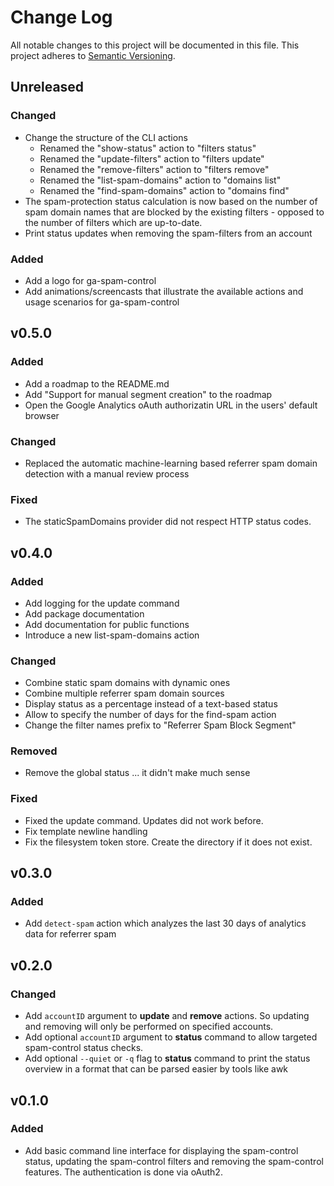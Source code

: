 # Change Log

All notable changes to this project will be documented in this file.
This project adheres to [Semantic Versioning](http://semver.org/).

## Unreleased

### Changed
- Change the structure of the CLI actions
  - Renamed the "show-status" action to "filters status"
  - Renamed the "update-filters" action to "filters update"
  - Renamed the "remove-filters" action to "filters remove"
  - Renamed the "list-spam-domains" action to "domains list"
  - Renamed the "find-spam-domains" action to "domains find"
- The spam-protection status calculation is now based on the number of spam domain names that are blocked by the existing filters - opposed to the number of filters which are up-to-date.
- Print status updates when removing the spam-filters from an account

### Added
- Add a logo for ga-spam-control
- Add animations/screencasts that illustrate the available actions and usage scenarios for ga-spam-control

## v0.5.0

### Added
- Add a roadmap to the README.md
- Add "Support for manual segment creation" to the roadmap
- Open the Google Analytics oAuth authorizatin URL in the users' default browser

### Changed
- Replaced the automatic machine-learning based referrer spam domain detection with a manual review process

### Fixed
- The staticSpamDomains provider did not respect HTTP status codes.

## v0.4.0

### Added
- Add logging for the update command
- Add package documentation
- Add documentation for public functions
- Introduce a new list-spam-domains action

### Changed
- Combine static spam domains with dynamic ones
- Combine multiple referrer spam domain sources
- Display status as a percentage instead of a text-based status
- Allow to specify the number of days for the find-spam action
- Change the filter names prefix to "Referrer Spam Block Segment"

### Removed
- Remove the global status ... it didn't make much sense

### Fixed
- Fixed the update command. Updates did not work before.
- Fix template newline handling
- Fix the filesystem token store. Create the directory if it does not exist.

## v0.3.0

### Added

- Add `detect-spam` action which analyzes the last 30 days of analytics data for referrer spam

## v0.2.0

### Changed

- Add `accountID` argument to **update** and **remove** actions. So updating and removing will only be performed on specified accounts.
- Add optional `accountID` argument to **status** command to allow targeted spam-control status checks.
- Add optional `--quiet` or `-q` flag to **status** command to print the status overview in a format that can be parsed easier by tools like awk

## v0.1.0

### Added

- Add basic command line interface for displaying the spam-control status, updating the spam-control filters and removing the spam-control features. The authentication is done via oAuth2.
